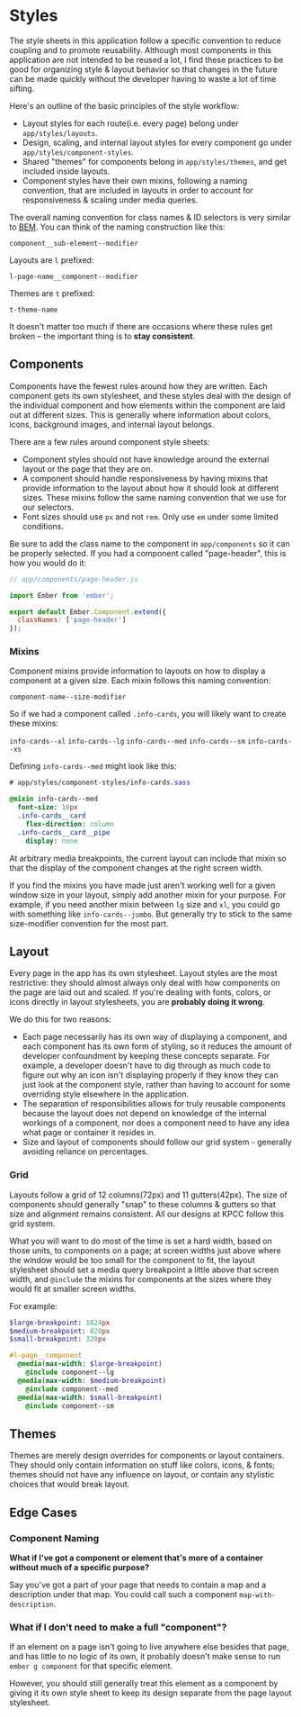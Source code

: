 Styles
======

The style sheets in this application follow a specific convention to reduce coupling and to promote reusability.  Although most components in this application are not intended to be reused a lot, I find these practices to be good for organizing style & layout behavior so that changes in the future can be made quickly without the developer having to waste a lot of time sifting.

Here's an outline of the basic principles of the style workflow:

- Layout styles for each route(i.e. every page) belong under `app/styles/layouts`.
- Design, scaling, and internal layout styles for every component go under `app/styles/component-styles`.
- Shared "themes" for components belong in `app/styles/themes`, and get included inside layouts.
- Component styles have their own mixins, following a naming convention, that are included in layouts in order to account for responsiveness & scaling under media queries.

The overall naming convention for class names & ID selectors is very similar to [BEM](http://getbem.com/naming/).  You can think of the naming construction like this:

`component__sub-element--modifier`

Layouts are `l` prefixed:

`l-page-name__component--modifier`

Themes are `t` prefixed:

`t-theme-name`

It doesn't matter too much if there are occasions where these rules get broken – the important thing is to **stay consistent**.


## Components

Components have the fewest rules around how they are written.  Each component gets its own stylesheet, and these styles deal with the design of the individual component and how elements within the component are laid out at different sizes.  This is generally where information about colors, icons, background images, and internal layout belongs.

There are a few rules around component style sheets:

- Component styles should not have knowledge around the external layout or the page that they are on.  
- A component should handle responsiveness by having mixins that provide information to the layout about how it should look at different sizes.  These mixins follow the same naming convention that we use for our selectors.
- Font sizes should use `px` and not `rem`.  Only use `em` under some limited conditions.

Be sure to add the class name to the component in `app/components` so it can be properly selected.  If you had a component called "page-header", this is how you would do it:

```javascript
// app/components/page-header.js

import Ember from 'ember';

export default Ember.Component.extend({
  classNames: ['page-header']
});
```

### Mixins

Component mixins provide information to layouts on how to display a component at a given size.  Each mixin follows this naming convention:

`component-name--size-modifier`

So if we had a component called `.info-cards`, you will likely want to create these mixins:

`info-cards--xl`
`info-cards--lg`
`info-cards--med`
`info-cards--sm`
`info-cards--xs`

Defining `info-cards--med` might look like this:

```sass
# app/styles/component-styles/info-cards.sass

@mixin info-cards--med
  font-size: 16px
  .info-cards__card
    flex-direction: column
  .info-cards__card__pipe
    display: none
```

At arbitrary media breakpoints, the current layout can include that mixin so that the display of the component changes at the right screen width.

If you find the mixins you have made just aren't working well for a given window size in your layout, simply add another mixin for your purpose.  For example, if you need another mixin between `lg` size and `xl`, you could go with something like `info-cards--jumbo`.  But generally try to stick to the same size-modifier convention for the most part.


## Layout

Every page in the app has its own stylesheet.  Layout styles are the most restrictive: they should almost always only deal with how components on the page are laid out and scaled.  If you're dealing with fonts, colors, or icons directly in layout stylesheets, you are **probably doing it wrong**.

We do this for two reasons:

- Each page necessarily has its own way of displaying a component, and each component has its own form of styling, so it reduces the amount of developer confoundment by keeping these concepts separate.  For example, a developer doesn't have to dig through as much code to figure out why an icon isn't displaying properly if they know they can just look at the component style, rather than having to account for some overriding style elsewhere in the application.
- The separation of responsibilities allows for truly reusable components because the layout does not depend on knowledge of the internal workings of a component, nor does a component need to have any idea what page or container it resides in.
- Size and layout of components should follow our grid system - generally avoiding reliance on percentages.

### Grid

Layouts follow a grid of 12 columns(72px) and 11 gutters(42px).  The size of components should generally "snap" to these columns & gutters so that size and alignment remains consistent.  All our designs at KPCC follow this grid system.

What you will want to do most of the time is set a hard width, based on those units, to components on a page; at screen widths just above where the window would be too small for the component to fit, the layout stylesheet should set a media query breakpoint a little above that screen width, and `@include` the mixins for components at the sizes where they would fit at smaller screen widths.

For example:

```sass
$large-breakpoint: 1024px
$medium-breakpoint: 820px
$small-breakpoint: 320px

#l-page__component
  @media(max-width: $large-breakpoint)
    @include component--lg
  @media(max-width: $medium-breakpoint)
    @include component--med
  @media(max-width: $small-breakpoint)
    @include component--sm
```


## Themes

Themes are merely design overrides for components or layout containers.  They should only contain information on stuff like colors, icons, & fonts; themes should not have any influence on layout, or contain any stylistic choices that would break layout.


## Edge Cases

### Component Naming

**What if I've got a component or element that's more of a container without much of a specific purpose?**

Say you've got a part of your page that needs to contain a map and a description under that map.  You could call such a component `map-with-description`.

### What if I don't need to make a full "component"?

If an element on a page isn't going to live anywhere else besides that page, and has little to no logic of its own, it probably doesn't make sense to run `ember g component` for that specific element.

However, you should still generally treat this element as a component by giving it its own style sheet to keep its design separate from the page layout stylesheet.






